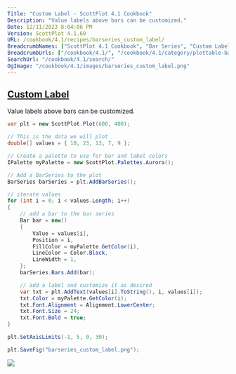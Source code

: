 ```yaml
---
Title: "Custom Label - ScottPlot 4.1 Cookbook"
Description: "Value labels above bars can be customized."
Date: 12/11/2023 8:04:06 PM
Version: ScottPlot 4.1.69
URL: /cookbook/4.1/recipes/barseries_custom_label/
BreadcrumbNames: ["ScottPlot 4.1 Cookbook", "Bar Series", "Custom Label"]
BreadcrumbUrls: ["/cookbook/4.1/", "/cookbook/4.1/category/plottable-bar-series", "/cookbook/4.1/recipes/barseries_custom_label/"]
SearchUrl: "/cookbook/4.1/search/"
OgImage: "/cookbook/4.1/images/barseries_custom_label.png"
---
```


<h2><a href='/cookbook/4.1/recipes/barseries_custom_label/'>Custom Label</a></h2>

Value labels above bars can be customized.

```cs
var plt = new ScottPlot.Plot(600, 400);

// This is the data we will plot
double[] values = { 10, 23, 13, 7, 9 };

// Create a palette to use for bar and label colors
IPalette myPalette = new ScottPlot.Palettes.Aurora();

// Add a BarSeries to the plot
BarSeries barSeries = plt.AddBarSeries();

// iterate values
for (int i = 0; i < values.Length; i++)
{
    // add a bar to the bar series
    Bar bar = new()
    {
        Value = values[i],
        Position = i,
        FillColor = myPalette.GetColor(i),
        LineColor = Color.Black,
        LineWidth = 1,
    };
    barSeries.Bars.Add(bar);

    // add a label and customize it as desired
    var txt = plt.AddText(values[i].ToString(), i, values[i]);
    txt.Color = myPalette.GetColor(i);
    txt.Font.Alignment = Alignment.LowerCenter;
    txt.Font.Size = 24;
    txt.Font.Bold = true;
}

plt.SetAxisLimits(-1, 5, 0, 30);

plt.SaveFig("barseries_custom_label.png");
```

<img src='../../images/barseries_custom_label.png' class='d-block mx-auto my-5' />


